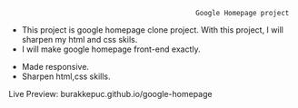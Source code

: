                                                   Google Homepage project

- This project is google homepage clone project. With this project, I will sharpen my html and css skils.
- I will make google homepage front-end exactly.

+ Made responsive.
+ Sharpen html,css skills.

Live Preview: burakkepuc.github.io/google-homepage

